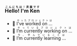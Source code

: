 ### <ruby>Hello! I'm Ken<rp>（</rp><rt>こんにちは！斉藤です</rt><rp>）</rp></ruby>

- 💬 <ruby>I've worked on ...<rp>（</rp><rt>やったプロジェクトは</rt><rp>）</rp></ruby>
- 🔭 <ruby>I’m currently working on ...<rp>（</rp><rt>やっているプロジェクトは</rt><rp>）</rp></ruby>
- 🌱 <ruby>I’m currently learning ...<rp>（</rp><rt>今、学んでいることは</rt><rp>）</rp></ruby>
